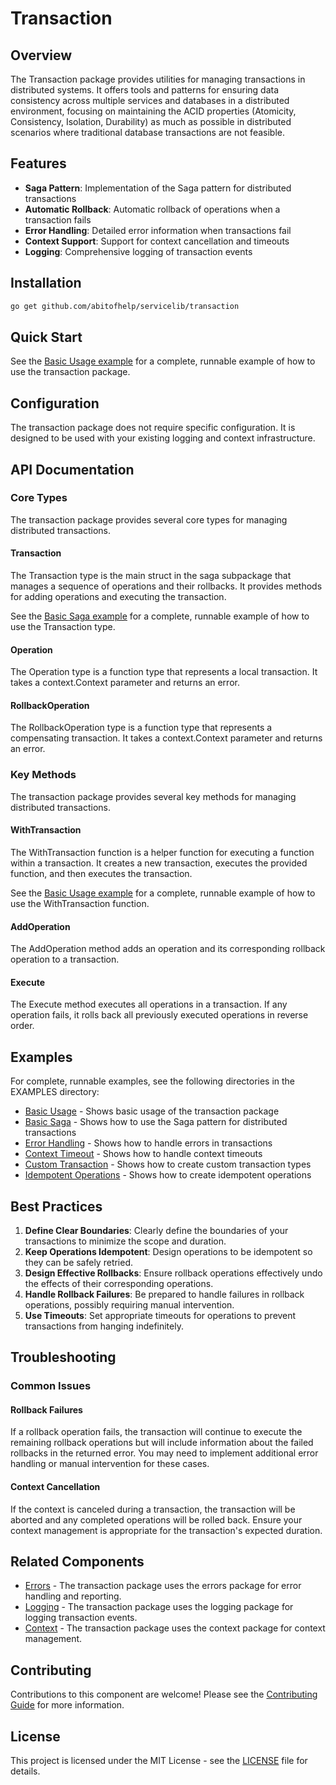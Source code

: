 # Transaction

## Overview

The Transaction package provides utilities for managing transactions in distributed systems. It offers tools and patterns for ensuring data consistency across multiple services and databases in a distributed environment, focusing on maintaining the ACID properties (Atomicity, Consistency, Isolation, Durability) as much as possible in distributed scenarios where traditional database transactions are not feasible.

## Features

- **Saga Pattern**: Implementation of the Saga pattern for distributed transactions
- **Automatic Rollback**: Automatic rollback of operations when a transaction fails
- **Error Handling**: Detailed error information when transactions fail
- **Context Support**: Support for context cancellation and timeouts
- **Logging**: Comprehensive logging of transaction events

## Installation

```bash
go get github.com/abitofhelp/servicelib/transaction
```

## Quick Start

See the [Basic Usage example](../EXAMPLES/transaction/basic_usage_example/README.md) for a complete, runnable example of how to use the transaction package.

## Configuration

The transaction package does not require specific configuration. It is designed to be used with your existing logging and context infrastructure.

## API Documentation

### Core Types

The transaction package provides several core types for managing distributed transactions.

#### Transaction

The Transaction type is the main struct in the saga subpackage that manages a sequence of operations and their rollbacks. It provides methods for adding operations and executing the transaction.

See the [Basic Saga example](../EXAMPLES/transaction/basic_saga_example/README.md) for a complete, runnable example of how to use the Transaction type.

#### Operation

The Operation type is a function type that represents a local transaction. It takes a context.Context parameter and returns an error.

#### RollbackOperation

The RollbackOperation type is a function type that represents a compensating transaction. It takes a context.Context parameter and returns an error.

### Key Methods

The transaction package provides several key methods for managing distributed transactions.

#### WithTransaction

The WithTransaction function is a helper function for executing a function within a transaction. It creates a new transaction, executes the provided function, and then executes the transaction.

See the [Basic Usage example](../EXAMPLES/transaction/basic_usage_example/README.md) for a complete, runnable example of how to use the WithTransaction function.

#### AddOperation

The AddOperation method adds an operation and its corresponding rollback operation to a transaction.

#### Execute

The Execute method executes all operations in a transaction. If any operation fails, it rolls back all previously executed operations in reverse order.

## Examples

For complete, runnable examples, see the following directories in the EXAMPLES directory:

- [Basic Usage](../EXAMPLES/transaction/basic_usage_example/README.md) - Shows basic usage of the transaction package
- [Basic Saga](../EXAMPLES/transaction/basic_saga_example/README.md) - Shows how to use the Saga pattern for distributed transactions
- [Error Handling](../EXAMPLES/transaction/error_handling_example/README.md) - Shows how to handle errors in transactions
- [Context Timeout](../EXAMPLES/transaction/context_timeout_example/README.md) - Shows how to handle context timeouts
- [Custom Transaction](../EXAMPLES/transaction/custom_transaction_example/README.md) - Shows how to create custom transaction types
- [Idempotent Operations](../EXAMPLES/transaction/idempotent_operations_example/README.md) - Shows how to create idempotent operations

## Best Practices

1. **Define Clear Boundaries**: Clearly define the boundaries of your transactions to minimize the scope and duration.
2. **Keep Operations Idempotent**: Design operations to be idempotent so they can be safely retried.
3. **Design Effective Rollbacks**: Ensure rollback operations effectively undo the effects of their corresponding operations.
4. **Handle Rollback Failures**: Be prepared to handle failures in rollback operations, possibly requiring manual intervention.
5. **Use Timeouts**: Set appropriate timeouts for operations to prevent transactions from hanging indefinitely.

## Troubleshooting

### Common Issues

#### Rollback Failures

If a rollback operation fails, the transaction will continue to execute the remaining rollback operations but will include information about the failed rollbacks in the returned error. You may need to implement additional error handling or manual intervention for these cases.

#### Context Cancellation

If the context is canceled during a transaction, the transaction will be aborted and any completed operations will be rolled back. Ensure your context management is appropriate for the transaction's expected duration.

## Related Components

- [Errors](../errors/README.md) - The transaction package uses the errors package for error handling and reporting.
- [Logging](../logging/README.md) - The transaction package uses the logging package for logging transaction events.
- [Context](../context/README.md) - The transaction package uses the context package for context management.

## Contributing

Contributions to this component are welcome! Please see the [Contributing Guide](../CONTRIBUTING.md) for more information.

## License

This project is licensed under the MIT License - see the [LICENSE](../LICENSE) file for details.
